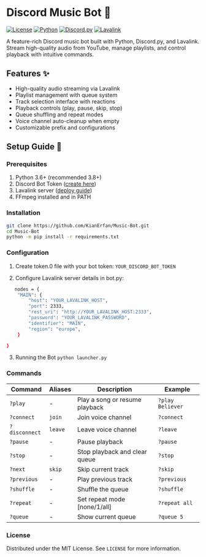 # Discord Music Bot 🎵

[![License](https://img.shields.io/badge/License-MIT-blue.svg)](#license)
[![Python](https://img.shields.io/badge/python-3.6%2B-3670A0?logo=python&logoColor=ffdd54)](https://www.python.org/downloads/)
[![Discord.py](https://img.shields.io/badge/discord.py-1.5.1-%237289DA?logo=discord&logoColor=white)](https://discordpy.readthedocs.io/)
[![Lavalink](https://img.shields.io/badge/Lavalink-3.1.3-13aa52?logo=node.js&logoColor=white)](https://github.com/Frederikam/Lavalink)

A feature-rich Discord music bot built with Python, Discord.py, and Lavalink. Stream high-quality audio from YouTube, manage playlists, and control playback with intuitive commands.

## Features ✨
- High-quality audio streaming via Lavalink
- Playlist management with queue system
- Track selection interface with reactions
- Playback controls (play, pause, skip, stop)
- Queue shuffling and repeat modes
- Voice channel auto-cleanup when empty
- Customizable prefix and configurations

## Setup Guide 🚀

### Prerequisites
1. Python 3.6+ (recommended 3.8+)
2. Discord Bot Token ([create here](https://discord.com/developers/applications))
3. Lavalink server ([deploy guide](#lavalink-setup))
4. FFmpeg installed and in PATH

### Installation
```bash
git clone https://github.com/KianErfan/Music-Bot.git
cd Music-Bot
python -m pip install -r requirements.txt
```

### Configuration
1. Create token.0 file with your bot token:
  `YOUR_DISCORD_BOT_TOKEN`

2. Configure Lavalink server details in bot.py:
```bash
   nodes = {
    "MAIN": {
        "host": "YOUR_LAVALINK_HOST",
        "port": 2333,
        "rest_uri": "http://YOUR_LAVALINK_HOST:2333",
        "password": "YOUR_LAVALINK_PASSWORD",
        "identifier": "MAIN",
        "region": "europe",
    }

}
```

3. Running the Bot
  `python launcher.py`

### Commands
| Command | Aliases | Description | Example |
|---|---|---|---|
| `?play` | - | Play a song or resume playback | `?play Believer` |
| `?connect` | `join` | Join voice channel | `?connect` |
| `?disconnect` | `leave` | Leave voice channel | `?leave` |
| `?pause` | - | Pause playback | `?pause` |
| `?stop` | - | Stop playback and clear queue | `?stop` |
| `?next` | `skip` | Skip current track | `?skip` |
| `?previous` | - | Play previous track | `?previous` |
| `?shuffle` | - | Shuffle the queue | `?shuffle` |
| `?repeat` | - | Set repeat mode [none/1/all] | `?repeat all` |
| `?queue` | - | Show current queue | `?queue 5` |

### License
Distributed under the MIT License. See `LICENSE` for more information.




